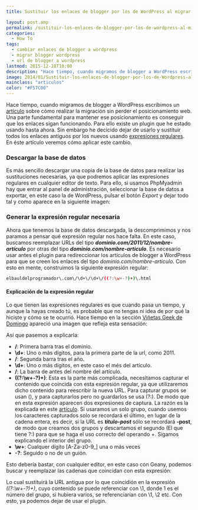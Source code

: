 ```yaml
---
title: Sustituir los enlaces de blogger por los de WordPress al migrar de plataforma

layout: post.amp
permalink: /sustituir-los-enlaces-de-blogger-por-los-de-wordpress-al-migrar-de-plataforma/
categories:
  - How To
tags:
  - cambiar enlaces de blogger a wordpress
  - migrar blogger wordpress
  - url de blogger a wordpress
lastmod: 2015-12-28T10:00
description: "Hace tiempo, cuando migramos de blogger a WordPress escribimos un artículo sobre cómo realizar la migración sin perder el posicionamiento web. Una parte fundamental para mantener ese posicionamiento es conseguir que los enlaces sigan funcionando. Para ello existe un plugin que he estado usando hasta ahora. Sin embargo he decicido dejar de usarlo y sustituir todos los enlaces antiguos por los nuevos usando expresiones regulares. En éste artículo veremos cómo aplicar este cambio."
image: 2014/01/Sustituir-los-enlaces-de-blogger-por-los-de-Wordpress-al-migrar-de-plataforma1.png
mainclass: "articulos"
color: "#F57C00"
---
```

Hace tiempo, cuando migramos de blogger a WordPress escribimos un [artículo][1] sobre cómo realizar la migración sin perder el posicionamiento web. Una parte fundamental para mantener ese posicionamiento es conseguir que los enlaces sigan funcionando. Para ello existe un plugin que he estado usando hasta ahora. Sin embargo he decicido dejar de usarlo y sustituir todos los enlaces antiguos por los nuevos usando [expresiones regulares][2]. En éste artículo veremos cómo aplicar este cambio.

<!--more-->

### Descargar la base de datos

Es más sencillo descargar una copia de la base de datos para realizar las sustituciones necesarias, ya que podremos aplicar las expresiones regulares en cualquier editor de texto. Para ello, si usamos PhpMyadmin hay que entrar al panel de administración, seleccionar la base de datos a exportar, en este caso la de WordPress, pulsar el botón *Export* y dejar todo tal y como aparece en la siguiente imagen:

<figure>
<a href="/assets/img/2014/01/Sustituir-los-enlaces-de-blogger-por-los-de-Wordpress-al-migrar-de-plataforma.png"><amp-img on="tap:lightbox1" role="button" tabindex="0" layout="responsive" src="/assets/img//2014/01/Sustituir-los-enlaces-de-blogger-por-los-de-Wordpress-al-migrar-de-plataforma.png" title="{{ page.title }}" alt="{{ page.title }}" width="1046px" height="803px" /></a>
</figure>

### Generar la expresión regular necesaria

Ahora que tenemos la base de datos descargada, la descomprimimos y nos paramos a pensar qué expresión regular nos hace falta. En este caso, buscamos reemplazar URLs del tipo ***dominio.com/2011/12/nombre-artículo*** por otras del tipo ***dominio.com/nombre-articulo***. Es necesario usar antes el plugin para redireccionar los artículos de blogger a WordPress para que se creen los enlaces del tipo *dominio.com/nombre-articulo*. Con esto en mente, construimos la siguiente expresión regular:

```bash
elbauldelprogramador\.com\/\d+\/\d+\/((?:\w+-?)+)\.html

```

#### Explicación de la expresión regular

Lo que tienen las expresiones regulares es que cuando pasa un tiempo, y aunque la hayas creado tú, es probable que no tengas ni idea de por qué la hiciste y cómo se te ocurrió. Hace tiempo en la sección <a href="https://elbauldelprogramador.com/" title="Sección Viñetas Geek" target="_blank">Viñetas Geek de Domingo</a> apareció una imagen que refleja esta sensación:

<figure>
<a href="/assets/img/2013/12/Explicado-simplemente-Expresiones-regulares-del-día-anterior.jpg"><amp-img on="tap:lightbox1" role="button" tabindex="0" layout="responsive" src="/assets/img/2013/12/Explicado-simplemente-Expresiones-regulares-del-día-anterior.jpg" title="Explicado simplemente - Expresiones regulares del día anterior" alt="Explicado simplemente - Expresiones regulares del día anterior" width="329px" height="533px" /></a>
</figure>

Así que pasemos a explicarla:

  * **\/**: Primera barra tras el dominio.
  * **\d+**: Uno o más dígitos, para la primera parte de la url, como 2011.
  * **\/**: Segunda barra tras el año.
  * **\d+**: Uno o más dígitos, en este caso el més del artículo.
  * **\/**: La barra de antes del nombre del artículo.
  * **((?:\w+-?)+)**: Esta es la parte más complicada, necesitamos capturar el contenido que coincida con esta expresión regular, ya que utilizaremos dicho contenido para reescribir la nueva URL. Para capturar grupos se usan (), y para capturarlos pero no guardarlos se usa (?:). De modo que en esta expresión aparecen dos expresiones de captura. La razón es la explicada en este <a href="http://www.regular-expressions.info/captureall.html" title="Capture all" target="_blank">artículo</a>. Si usaramos un solo grupo, cuando usemos los caracteres capturados solo se recordará el último, en lugar de la cadena entera, es decir, si la URL es ***titulo-post*** sólo se recordará **-post**, de modo que creamos dos grupos y descartamos el segundo (El que tiene ?:) para que se haga el uso correcto del operando +. Sigamos explicando el interior del grupo.
  * **\w+**: Cualquer dígito [A-Za-z0-9_] una o más veces
  * **-?**: Seguido o no de un guión.

Esto debería bastar, con cualquier editor, en este caso con Geany, podemos buscar y reemplazar las cadenas que coincidan con esta expresión:

<figure>
<a href="/assets/img/2014/01/Sustituir-los-enlaces-de-blogger-por-los-de-Wordpress-al-migrar-de-plataforma1.png"><amp-img on="tap:lightbox1" role="button" tabindex="0" layout="responsive" src="/assets/img/2014/01/Sustituir-los-enlaces-de-blogger-por-los-de-Wordpress-al-migrar-de-plataforma1.png" title="{{ page.title }}" alt="{{ page.title }}" width="586px" height="256px" /></a>
</figure>

Lo cual sustituirá la URL antigua por lo que coincidión en la expresión *((?:\w+-?)+)*, cuyo contenido se puede referenciar con \1, donde 1 es el número del grupo, si hubiera varios, se referenciarían con \1, \2 etc. Con esto, ya podemos dejar de usar el plugin.

 [1]: https://elbauldelprogramador.com/como-migrar-de-blogger-a-wordpress-sin-perder-seo-y-tips-de-seguridad/ "Cómo migrar de Blogger a WordPress sin perder SEO y Tips de seguridad"
 [2]: https://elbauldelprogramador.com/introduccion-a-las-expresiones-regulares-en-python/ "Introducción a las expresiones regulares en python"
